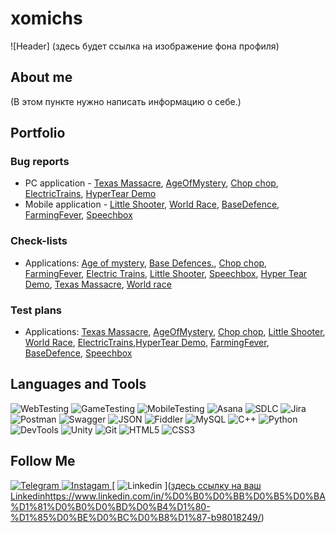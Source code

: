 # xomichs
![Header] (здесь будет ссылка на изображение фона профиля)

## About me
(В этом пункте нужно написать информацию о себе.)

## Portfolio 

### Bug reports 
- PC application - [Texas Massacre](https://trello.com/invite/b/rLfyrhDe/ATTI02e5711a87868dd1ffff0af02c8b341b59A0FB7B/texas-massacre), [AgeOfMystery](https://trello.com/invite/b/vACo7vK9/ATTI024efd4ec3d2798e4e63b00b641b9e264068ABE6/age-of-mystery), [Chop chop](https://trello.com/invite/b/xyDLAFO1/ATTI3f7da8aabd7a8da44ff4221f3a4c3ee6FDCE2BAB/chopchop), [ElectricTrains](https://trello.com/invite/b/CrVqZwvf/ATTI7233228669d7186baedc2767c050bb10B8809E8E/electrictrains), [HyperTear Demo](https://trello.com/invite/b/sKYpAWmG/ATTI741e130c931d632f67c4f5ba5054f2e12A967EC4/hypertear-demo)
- Mobile application - [Little Shooter](https://trello.com/invite/b/kNos3Q1Y/ATTI6002c3eefdd7227a159fe38e9dfd73c9A778F40E/little-shooter), [World Race](https://trello.com/invite/b/ZzcmOue0/ATTIc4319b6ca13c07f809770c9d1c7220f64745689B/world-race), [BaseDefence](https://trello.com/invite/b/9rJ9RZsR/ATTIe7611eb26128ed0e781056c50e970f697C616CA2/basedefence), [FarmingFever](https://trello.com/invite/b/TL4c5Qtj/ATTI0b688bd098f39a39dcac1bca3cd6b18c53128C22/farmingfever), [Speechbox](https://trello.com/invite/b/IkUhu22F/ATTI7041378a0355588ee034d7b701780e8aDA4F530D/speechbox)

### Check-lists
- Applications: [Age of mystery](https://docs.google.com/spreadsheets/d/1Nn0RUsdSwxsCL1LyKDkcOCe2DfzI8xqSnJregnJ0odI/edit?usp=sharing),  [Base Defences.](https://docs.google.com/spreadsheets/d/1PnyBW6CqGVz-Uiqr_BS0s-iWwu72pXWyYZRW4WIj5_s/edit?usp=sharing),  [Chop chop](https://docs.google.com/spreadsheets/d/1CtnZf0MRLPxluDl2X_zVZyVYq4oBukHudek63OJDO3c/edit?usp=sharing),
  [FarmingFever](https://docs.google.com/spreadsheets/d/1VpjCYvOggxdWoCdROKlQvdbx86mYy-_0wCovaSCJOGA/edit?usp=sharing),  [Electric Trains](https://docs.google.com/spreadsheets/d/1cnS3CxiV9aM2ocAgCqGKmclGwdY_RhzVKUL3r-66fRI/edit?usp=sharing),  [Little Shooter](https://docs.google.com/spreadsheets/d/19iIxc8nCoGl4tOXlhQD6fss6Gfr0gcrVg2OfdasUBkk/edit?usp=sharing),  [Speechbox](https://docs.google.com/spreadsheets/d/1cbPGogGqZCURF3BnQnf0dAh4PD5dgs99tXlIu79YOac/edit?usp=sharing),  [Hyper Tear Demo](https://docs.google.com/spreadsheets/d/1ijtFICy9pdizI0_FruoJQgjQzK9aMH0QO2VsO035nXg/edit?usp=sharing),  [Texas Massacre](https://docs.google.com/spreadsheets/d/1XVG2U2Lkg6BbUJHAAgMN22St-pj64uoFsfkFybkKsc0/edit?usp=sharing),  [World race](https://docs.google.com/spreadsheets/d/1fT6-Y4pjVFcihxWvBb_30NaOyZVjSc5_2jmIhAV_Aq4/edit?usp=sharing)

### Test plans 
- Applications: [Texas Massacre](https://docs.google.com/document/d/1vIkYDNkpxifa_XvNQhBDdIRPJhWRHpN1rIuEQx43KuA/edit?usp=sharing),  [AgeOfMystery](https://docs.google.com/document/d/1gCqji46EGfHF2PGkoforAzO9xY3YHxawm8sJlW6SHgE/edit?usp=sharing),  [Chop chop](https://docs.google.com/document/d/1B6_of8f3WTAJky4MoSzWHxeEtK6mSQuqJo6cYcvjABA/edit?usp=sharing),
  [Little Shooter](https://docs.google.com/document/d/1rJYRekKMwNYFZUcwAi8XhxXEMqajasu4vWZj6OOwE6Q/edit?usp=sharing),  [World Race](https://docs.google.com/document/d/12u9POmhfS-bJYKSCp7ieM-a3xjNM8TNwuX6uq895z0o/edit?usp=sharing), [ElectricTrains](https://docs.google.com/document/d/1u3S_y25SiidvfhXbLaHxmR1Mi32feqPw-6Q_Q8N5VJA/edit?usp=sharing),[HyperTear Demo](https://docs.google.com/document/d/1SP86-wYDZTdZJ010LuvbVTrqwcKEYgzhgJuu_zQ2SI8/edit?usp=sharing), [FarmingFever](https://docs.google.com/document/d/1skz1dhxIlRVAs89ScvT2b8fxW6yWgp0YAjOy6s3uxoU/edit?usp=sharing), [BaseDefence](https://docs.google.com/document/d/1Rs9VLxi2_dMV5AcPvr0jKbUDtY1FfrMShDYFyh6KVME/edit?usp=sharing), [Speechbox](https://docs.google.com/document/d/1HGFHmE2k1qCdd-K2934LG_tzkB43ejYxBAGoWYXhhJE/edit?usp=sharing)


## Languages and Tools
![WebTesting](https://img.shields.io/badge/-WebTesting-556AC1?style=for-the-badge&logo=WebTesting&logoColor=556AC1)
![GameTesting](https://img.shields.io/badge/-GameTesting-FAB000?style=for-the-badge&logo=GameTesting&logoColor=FAB000)
![MobileTesting](https://img.shields.io/badge/-MobileTesting-4592C1?style=for-the-badge&logo=MobileTesting&logoColor=4592C1)
![Asana](https://img.shields.io/badge/-Asana-363639?style=for-the-badge&logo=Asana&logoColor=F06A6A)
![SDLC](https://img.shields.io/badge/-SDLC-A4BEF1?style=for-the-badge&logo=SDLC&logoColor=A4BEF1)
![Jira](https://img.shields.io/badge/-Jira-629FF6?style=for-the-badge&logo=Jira&logoColor=166BE0)
![Postman](https://img.shields.io/badge/-Postman-D7D0AD?style=for-the-badge&logo=Postman&logoColor=FB7C29)
![Swagger](https://img.shields.io/badge/-Swagger-173648?style=for-the-badge&logo=Swagger&logoColor=8BB600)
![JSON](https://img.shields.io/badge/-JSON-B2B2B2?style=for-the-badge&logo=JSON&logoColor=393939)
![Fiddler](https://img.shields.io/badge/-Fiddler-2B6D05?style=for-the-badge&logo=Fiddler&logoColor=2B6D05)
![MySQL](https://img.shields.io/badge/-MySQL-5181A2?style=for-the-badge&logo=MySQL&logoColor=00337E)
![C++](https://img.shields.io/badge/-C++-659AD2?style=for-the-badge&logo=C%2b%2b&logoColor=004482)
![Python](https://img.shields.io/badge/-Python-254A6B?style=for-the-badge&logo=Python&logoColor=FFE56A)
![DevTools](https://img.shields.io/badge/-DevTools-266EE4?style=for-the-badge&logo=DevTools&logoColor=266EE4)
![Unity](https://img.shields.io/badge/-Unity-757879?style=for-the-badge&logo=Unity&logoColor=000000)
![Git](https://img.shields.io/badge/-Git-181617?style=for-the-badge&logo=Git&logoColor=F0F0F0)
![HTML5](https://img.shields.io/badge/-HTML5-3A3B3D?style=for-the-badge&logo=HTML5&logoColor=64C18)
![CSS3](https://img.shields.io/badge/-CSS3-254ADC?style=for-the-badge&logo=CSS3&logoColor=2094EF)




## Follow Me
[ ![Telegram](https://img.shields.io/badge/-Telegram-30A5D8?style=for-the-badge&logo=Telegram&logoColor=F6F9FA) ](https://t.me/FcsDFOREVER)
[ ![Instagam](https://img.shields.io/badge/-Instagram-A601CD?style=for-the-badge&logo=Instagram&logoColor=D6A639) ](https://www.instagram.com/alekc_x/)
[ ![Linkedin](https://img.shields.io/badge/-Linkedin-0A66C2?style=for-the-badge&logo=Linkedin&logoColor=FFFFFF) ]([здесь ссылку на ваш Linkedin](https://www.linkedin.com/in/%D0%B0%D0%BB%D0%B5%D0%BA%D1%81%D0%B0%D0%BD%D0%B4%D1%80-%D1%85%D0%BE%D0%BC%D0%B8%D1%87-b98018249/)https://www.linkedin.com/in/%D0%B0%D0%BB%D0%B5%D0%BA%D1%81%D0%B0%D0%BD%D0%B4%D1%80-%D1%85%D0%BE%D0%BC%D0%B8%D1%87-b98018249/)
